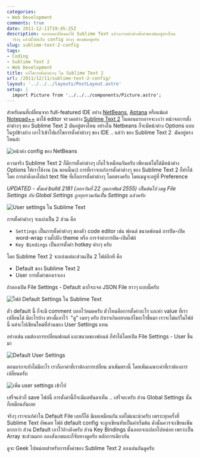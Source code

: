 ```yaml
---
categories:
- Web Development
comments: true
date: 2011-12-11T19:45:25Z
description: หลายคนเปลี่ยนมาใช้ Sublime Text แล้วงงว่าหน้าต่างตั้งค่าของมันอยู่ตรงไหน
  จริงๆ แล้วมีไฟล์เก็บ config ต่างๆ ของมันอยู่ครับ
slug: sublime-text-2-config
tags:
- Coding
- Sublime Text 2
- Web Development
title: แก้ไขการตั้งค่าต่างๆ ใน Sublime Text 2
url: /2011/12/11/sublime-text-2-config/
layout: '../../../layouts/PostLayout.astro'
setup: |
  import Picture from '../../../components/Picture.astro';
---
```


สำหรับคนที่เปลี่ยนจาก full-featured IDE อย่าง [NetBeans](https://armno.in.th/2010/07/10/netbeans-ide-for-php-coding/), [Aptana](https://armno.in.th/2011/08/19/aptana-studio/) หรือแม้แต่ [Notepad++](http://notepad-plus-plus.org/) มาใช้ editor จรวดอย่าง [Sublime Text 2](https://armno.in.th/2011/09/20/sublime-text-2-editor-v12-engine/) ในตอนแรกอาจจะงงว่า หน้าจอการตั้งค่าต่างๆ ของ Sublime Text 2 มันอยู่ตรงไหน อย่างใน Netbeans ก็จะมีหน้าต่าง Options แบบในรูปข้างล่าง เอาไว้เข้าไปแก้ไขการตั้งค่าต่างๆ ของ IDE .. แต่ว่า ของ ​Sublime Text 2  มันอยู่ตรงไหนล่ะ

![หน้าต่ง config ของ NetBeans](https://files.armno.in.th/uploads/2010/07/image20.png)

ความจริง Sublime Text 2 ก็มีการตั้งค่าต่างๆ เก็บไว้เหมือนกันครับ เพียงแต่ไม่ได้มีหน้าต่าง Options ให้เราใช้งาน (ณ ตอนนี้นะ) การที่เราจะแก้การตั้งค่าต่างๆ ของ Sublime Text 2 ก็ทำได้โดย การดำดิ่งลงไปแก้ text file ที่เก็บการตั้งค่าต่างๆ โดยตรงครับ โดยเมนูจะอยู่ที่ Preference

<i>UPDATED - ตั้งแต่ build 2181 (ออกวันที่ 22 กุมภาพันธ์ 2555) เป็นต้นไป เมนู File Settings กับ Global Settings ถูกยุบรวมกันเป็น Settings แล้วครับ</i>

![User settings ใน Sublime Text](https://files.armno.in.th/uploads/2011/12/user_settings-600x352.jpg)

การตั้งค่าต่างๆ จะแบ่งเป็น 2 ส่วน คือ

* `Settings` เป็นการตั้งค่าต่างๆ ของตัว code editor เช่น ฟอนต์ ขนาดฟอนต์ การปิด-เปิด word-wrap รวมไปถึง theme หรือ การจำค่าการปิด-เปิดไฟล์
* `Key Bindings` เป็นการตั้งค่า hotkey ต่างๆ ครับ

โดย Sublime Text 2 จะแบ่งแต่ละส่วนเป็น 2 ไฟล์อีกที คือ

* Default ของ Sublime Text 2
* User การตั้งค่าของเราเอง

ถ้าลองเปิด File Settings - Default มาก็จะเจอ JSON File ยาวๆ แบบนี้ครับ

![ไฟล์ Default Settings ใน Sublime Text](https://files.armno.in.th/uploads/2011/12/file_settings-600x527.jpg)

ตัว default นี้ ก็จะมี comment บอกไว้หมดครับ ตัวไหนคือการตั้งค่าอะไร และค่า value ที่เราเปลี่ยนได้ มีอะไรบ้าง ตรงนี้เอาไว้  "ดู" เฉยๆ ครับ ถ้าเราเกิดอยากแก้ไขอะไรขึ้นมา เราจะไม่แก้ในไฟล์นี้ แต่จะไปเขียนใหม่ที่ส่วนของ User Settings แทน

อย่างเช่น ผมต้องการเปลี่ยนฟอนต์ และขนาดของฟอนต์ ก็ทำได้โดยเปิด File Settings - User ขึ้นมา

![Default User Settings](https://files.armno.in.th/uploads/2011/12/user_settings_empty-1.jpg)

ตอนแรกจะยังไม่มีอะไร เราก็เอาค่าที่เราต้องการเปลี่ยน มาเพิ่มตรงนี้ โดยเพิ่มเฉพาะค่าที่เราต้องการเปลี่ยนครับ

![เพิ่ม user settings เข้าไป](https://files.armno.in.th/uploads/2011/12/user_set.jpg)

เสร็จแล้วก็ save ไฟล์นี้ การตั้งค่านี้ก็จะมีผลทันตาเห็น .. เสร็จละครับ ส่วน Global Settings นั้นก็เหมือนกันเลย

จริงๆ เราจะแก้ค่าใน Default File เลยก็ได้ มีผลเหมือนกัน แต่ไม่แนะนำครับ เพราะทุกครั้งที่ Sublime Text อัพเดท ไฟล์ default config จะถูกเขียนทับเป็นค่าเริ่มต้น ดังนั้นควรจะเขียนเพิ่มมากกว่า ส่วน Default เอาไว้อ้างอิงครับ ส่วน Key Bindings นั้นออกจะแปลกไปหน่อย เพราะเป็น Array ซะส่วนมาก ลองสังเกตและก็จับทางดูครับ หลักการเดียวกัน

ดูจะ Geek ไปหน่อยสำหรับการตั้งค่าของ Sublime Text 2 ลองเล่นกันดูครับ
